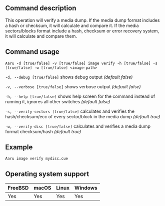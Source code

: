 ## Command description
This operation will verify a media dump.
If the media dump format includes a hash or checksum, it will calculate and compare it.
If the media sectors/blocks format include a hash, checksum or error recovery system, it will calculate and compare them.

## Command usage
```Aaru -d [true/false] -v [true/false] image verify -h [true/false] -s [true/false] -w [true/false] <image-path>```

```-d, --debug [true/false]``` shows debug output *(default false)*

```-v, --verbose [true/false]``` shows verbose output *(default false)*

```-h, --help [true/false]``` shows help screen for the command instead of running it, ignores all other switches *(default false)*

```-s, --verify-sectors [true/false]``` calculates and verifies the hash/checksum/ecc of every sector/block in the media dump *(default true)*

```-w, --verify-disc [true/false]``` calculates and verifies a media dump format checksum/hash *(default true)*


## Example
```Aaru image verify mydisc.cue```


## Operating system support

| FreeBSD | macOS | Linux | Windows |
|---|---|---|---|
| Yes | Yes | Yes | Yes |